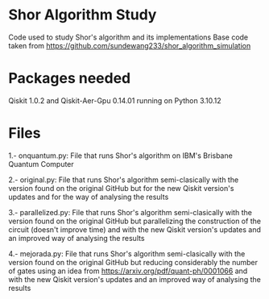 # Shor Algorithm Study
Code used to study Shor's algorithm and its implementations
Base code taken from https://github.com/sundewang233/shor_algorithm_simulation 

# Packages needed
Qiskit 1.0.2 and Qiskit-Aer-Gpu 0.14.01
running on Python 3.10.12

# Files
1.- onquantum.py: File that runs Shor's algorithm on IBM's Brisbane Quantum Computer 

2.- original.py: File that runs Shor's algorithm semi-clasically with the version found on the original GitHub
                 but for the new Qiskit version's updates and for the way of analysing the results
                 
3.- parallelized.py: File that runs Shor's algorithm semi-clasically with the version found on the original GitHub
                 but parallelizing the construction of the circuit (doesn't improve time) and 
                 with the new Qiskit version's updates and an improved way of analysing the results
                 
4.- mejorada.py: File that runs Shor's algorithm semi-clasically with the version found on the original GitHub
                 but reducing considerably the number of gates using an idea from https://arxiv.org/pdf/quant-ph/0001066 and 
                 with the new Qiskit version's updates and an improved way of analysing the results
